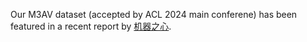  Our M3AV dataset (accepted by ACL 2024 main conferene) has been featured in a recent report by [机器之心](https://mp.weixin.qq.com/s/UQ2P5AFm7yhjFm2lc70O8g).
